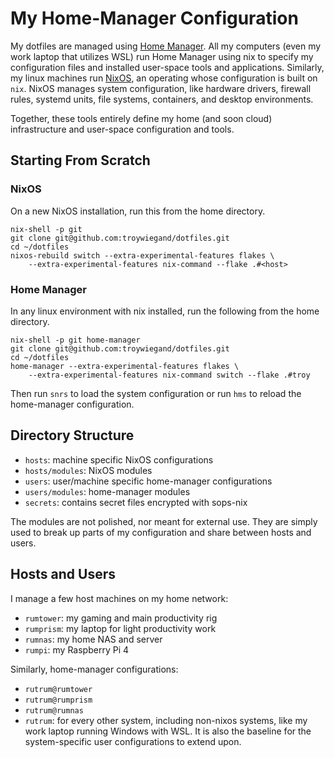 # My Home-Manager Configuration

My dotfiles are managed using [Home Manager](https://github.com/nix-community/home-manager).  All my computers (even my work laptop that utilizes WSL) run Home Manager using nix to specify my configuration files and installed user-space tools and applications.  Similarly, my linux machines run [NixOS](https://wiki.nixos.org/wiki/Overview_of_the_NixOS_Linux_distribution), an operating whose configuration is built on `nix`.  NixOS manages system configuration, like hardware drivers, firewall rules, systemd units, file systems, containers, and desktop environments.  

Together, these tools entirely define my home (and soon cloud) infrastructure and user-space configuration and tools.

## Starting From Scratch

### NixOS

On a new NixOS installation, run this from the home directory.

```
nix-shell -p git
git clone git@github.com:troywiegand/dotfiles.git
cd ~/dotfiles
nixos-rebuild switch --extra-experimental-features flakes \
    --extra-experimental-features nix-command --flake .#<host>
```


### Home Manager

In any linux environment with nix installed, run the following from the home directory.

```
nix-shell -p git home-manager
git clone git@github.com:troywiegand/dotfiles.git
cd ~/dotfiles
home-manager --extra-experimental-features flakes \
    --extra-experimental-features nix-command switch --flake .#troy
```

Then run `snrs` to load the system configuration or run `hms` to reload the home-manager configuration.

## Directory Structure

* `hosts`: machine specific NixOS configurations
* `hosts/modules`: NixOS modules
* `users`: user/machine specific home-manager configurations
* `users/modules`: home-manager modules
* `secrets`: contains secret files encrypted with sops-nix

The modules are not polished, nor meant for external use.  They are simply used to break up parts of my configuration and share between hosts and users.

## Hosts and Users

I manage a few host machines on my home network:
* `rumtower`: my gaming and main productivity rig
* `rumprism`: my laptop for light productivity work
* `rumnas`: my home NAS and server
* `rumpi`: my Raspberry Pi 4

Similarly, home-manager configurations:
* `rutrum@rumtower`
* `rutrum@rumprism`
* `rutrum@rumnas`
* `rutrum`: for every other system, including non-nixos systems, like my work laptop running Windows with WSL.  It is also the baseline for the system-specific user configurations to extend upon.
